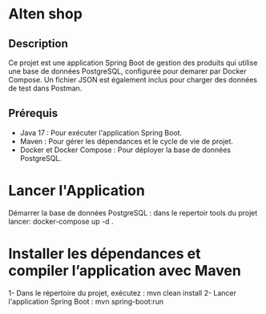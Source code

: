 # Alten shop
 ## Description
Ce projet est une application Spring Boot de gestion des produits qui utilise une base de données PostgreSQL, configurée pour demarer par Docker Compose.
 Un fichier JSON est également inclus pour charger des données de test dans Postman.

## Prérequis
- Java 17 : Pour exécuter l'application Spring Boot.
- Maven : Pour gérer les dépendances et le cycle de vie de projet.
- Docker et Docker Compose : Pour déployer la base de données PostgreSQL.

# Lancer l'Application
Démarrer la base de données PostgreSQL :
 dans le repertoir tools du projet lancer:  docker-compose up -d .

# Installer les dépendances et compiler l’application avec Maven 
1- Dans le répertoire du projet, exécutez :
   mvn clean install
2- Lancer l'application Spring Boot :
   mvn spring-boot:run
